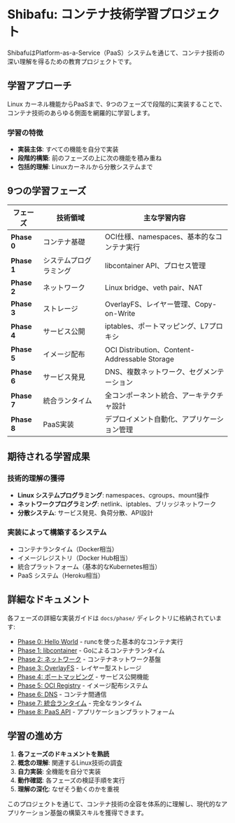 # Shibafu: コンテナ技術学習プロジェクト

ShibafuはPlatform-as-a-Service（PaaS）システムを通じて、コンテナ技術の深い理解を得るための教育プロジェクトです。

## 学習アプローチ

Linux カーネル機能からPaaSまで、9つのフェーズで段階的に実装することで、コンテナ技術のあらゆる側面を網羅的に学習します。

### 学習の特徴
- **実装主体**: すべての機能を自分で実装
- **段階的構築**: 前のフェーズの上に次の機能を積み重ね
- **包括的理解**: Linuxカーネルから分散システムまで

## 9つの学習フェーズ

| フェーズ | 技術領域 | 主な学習内容 |
|---------|---------|-------------|
| **Phase 0** | コンテナ基礎 | OCI仕様、namespaces、基本的なコンテナ実行 |
| **Phase 1** | システムプログラミング | libcontainer API、プロセス管理 |
| **Phase 2** | ネットワーク | Linux bridge、veth pair、NAT |
| **Phase 3** | ストレージ | OverlayFS、レイヤー管理、Copy-on-Write |
| **Phase 4** | サービス公開 | iptables、ポートマッピング、L7プロキシ |
| **Phase 5** | イメージ配布 | OCI Distribution、Content-Addressable Storage |
| **Phase 6** | サービス発見 | DNS、複数ネットワーク、セグメンテーション |
| **Phase 7** | 統合ランタイム | 全コンポーネント統合、アーキテクチャ設計 |
| **Phase 8** | PaaS実装 | デプロイメント自動化、アプリケーション管理 |

## 期待される学習成果

### 技術的理解の獲得
- **Linux システムプログラミング**: namespaces、cgroups、mount操作
- **ネットワークプログラミング**: netlink、iptables、ブリッジネットワーク
- **分散システム**: サービス発見、負荷分散、API設計

### 実装によって構築するシステム
- コンテナランタイム（Docker相当）
- イメージレジストリ（Docker Hub相当）
- 統合プラットフォーム（基本的なKubernetes相当）
- PaaS システム（Heroku相当）

## 詳細なドキュメント

各フェーズの詳細な実装ガイドは `docs/phase/` ディレクトリに格納されています:

- [Phase 0: Hello World](phase/00-helloworld.md) - runcを使った基本的なコンテナ実行
- [Phase 1: libcontainer](phase/01-libcontainer.md) - Goによるコンテナランタイム
- [Phase 2: ネットワーク](phase/02-network.md) - コンテナネットワーク基盤
- [Phase 3: OverlayFS](phase/03-overlayfs.md) - レイヤー型ストレージ
- [Phase 4: ポートマッピング](phase/04-port-mapping.md) - サービス公開機能
- [Phase 5: OCI Registry](phase/05-oci-registry.md) - イメージ配布システム
- [Phase 6: DNS](phase/06-container-dns.md) - コンテナ間通信
- [Phase 7: 統合ランタイム](phase/07-integrated-runtime.md) - 完全なランタイム
- [Phase 8: PaaS API](phase/08-paas-api.md) - アプリケーションプラットフォーム

## 学習の進め方

1. **各フェーズのドキュメントを熟読**
2. **概念の理解**: 関連するLinux技術の調査
3. **自力実装**: 全機能を自分で実装
4. **動作確認**: 各フェーズの検証手順を実行
5. **理解の深化**: なぜそう動くのかを重視

このプロジェクトを通じて、コンテナ技術の全容を体系的に理解し、現代的なアプリケーション基盤の構築スキルを獲得できます。